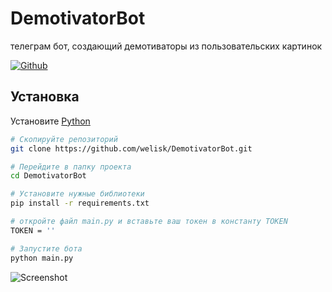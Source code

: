 # DemotivatorBot
телеграм бот, создающий демотиваторы из пользовательских картинок

[![Github](https://img.shields.io/badge/Github-TECH--COCHI-green?style=for-the-badge&logo=github)](https://github.com/welisk)

## Установка


Установите [Python](https://python.org)
```bash
# Скопируйте репозиторий
git clone https://github.com/welisk/DemotivatorBot.git

# Перейдите в папку проекта
cd DemotivatorBot

# Установите нужные библиотеки
pip install -r requirements.txt

# откройте файл main.py и вставьте ваш токен в константу TOKEN
TOKEN = ''

# Запустите бота
python main.py
```
![Screenshot](https://github.com/welisk/telegram-bot-demotivator/blob/main/pic/paste/ok.jpg)
